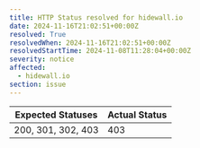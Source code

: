 ```yaml
---
title: HTTP Status resolved for hidewall.io
date: 2024-11-16T21:02:51+00:00Z
resolved: True
resolvedWhen: 2024-11-16T21:02:51+00:00Z
resolvedStartTime: 2024-11-08T11:28:04+00:00Z
severity: notice
affected:
  - hidewall.io
section: issue
---
```


| Expected Statuses | Actual Status  |
|-------------------|----------------|
| 200, 301, 302, 403 | 403 |
